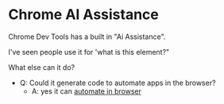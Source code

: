 # Chrome AI Assistance

Chrome Dev Tools has a built in "Ai Assistance".

I've seen people use it for 'what is this element?"

What else can it do?

- Q: Could it generate code to automate apps in the browser?
   - A: yes it can [automate in browser](automate-7-char-val-console/readme.md)